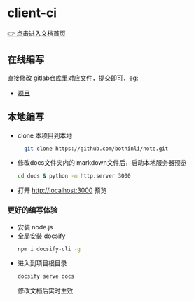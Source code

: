 # client-ci

[:point_right: 点击进入文档首页](http://baidu.com)

## 在线编写
直接修改 gitlab仓库里对应文件，提交即可，eg:
- [项目](http://baidu.com)

## 本地编写
- clone 本项目到本地
  ```sh
    git clone https://github.com/bothinli/note.git
  ```
- 修改docs文件夹内的 markdown文件后，启动本地服务器预览
	```sh
	cd docs & python -m http.server 3000
	```
- 打开 [http://localhost:3000](http://localhost:3000) 预览

### 更好的编写体验
- 安装 node.js
- 全局安装 docsify
  ```sh
  npm i docsify-cli -g
  ```
- 进入到项目根目录
  ```sh
  docsify serve docs
  ```
  修改文档后实时生效
